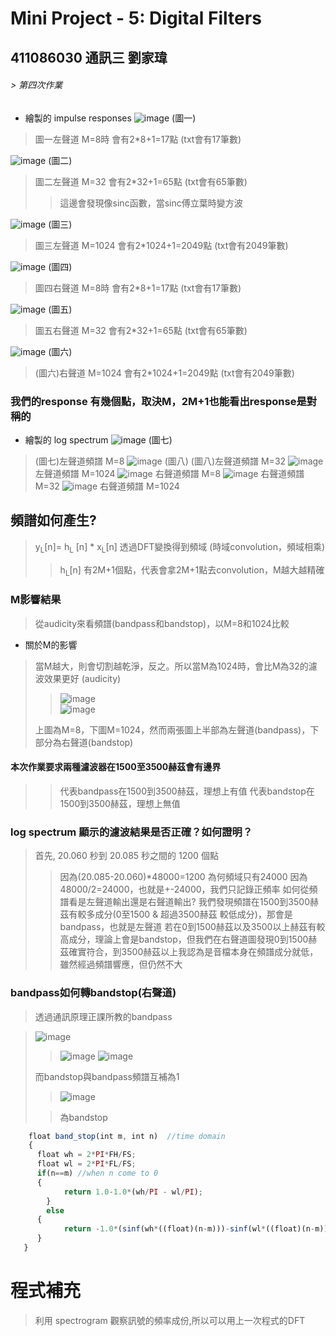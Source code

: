 # Mini Project - 5: Digital Filters
## 411086030 通訊三 劉家瑋
###### >  第四次作業
* 繪製的 impulse responses
![image](https://github.com/0615liu/mini-project-5/assets/149355132/4637454f-c3a8-429b-9e83-2f0ae6dcf403) (圖一)
> 圖一左聲道 M=8時 會有2*8+1=17點 (txt會有17筆數)  
>> 
![image](https://github.com/0615liu/mini-project-5/assets/149355132/5e317ab3-5e73-4877-9208-26297a429651) (圖二)
> 圖二左聲道 M=32 會有2*32+1=65點 (txt會有65筆數)
>> 這邊會發現像sinc函數，當sinc傅立葉時變方波
> 
![image](https://github.com/0615liu/mini-project-5/assets/149355132/5c18e9bc-fd22-40a9-ab46-8c0900b8bd48) (圖三)
> 圖三左聲道 M=1024 會有2*1024+1=2049點 (txt會有2049筆數)
  
![image](https://github.com/0615liu/mini-project-5/assets/149355132/7176a51f-f175-4a81-a169-d80d2a4ed968) (圖四)
> 圖四右聲道 M=8時 會有2*8+1=17點 (txt會有17筆數)

![image](https://github.com/0615liu/mini-project-5/assets/149355132/ee1af71f-d4cd-40d1-a7c4-750136398b69) (圖五)
> 圖五右聲道 M=32 會有2*32+1=65點 (txt會有65筆數)

![image](https://github.com/0615liu/mini-project-5/assets/149355132/32e7a396-04e8-4f5e-8961-2bd15e453fa5) (圖六)
> (圖六)右聲道 M=1024 會有2*1024+1=2049點 (txt會有2049筆數)

### 我們的response 有幾個點，取決M，2M+1也能看出response是對稱的

* 繪製的 log spectrum
![image](https://github.com/0615liu/mini-project-5/assets/149355132/92c55e13-4041-403e-b0a5-34b36912ccfc) (圖七)
> (圖七)左聲道頻譜 M=8
![image](https://github.com/0615liu/mini-project-5/assets/149355132/3b0cb116-c168-4352-b0f7-28d78f47cb40) (圖八)
> (圖八)左聲道頻譜 M=32
![image](https://github.com/0615liu/mini-project-5/assets/149355132/1febd5b3-5f8f-4c45-a29d-97941603d441)
> 左聲道頻譜 M=1024
![image](https://github.com/0615liu/mini-project-5/assets/149355132/671344d1-46dc-4649-b16d-136aa915b97d)
> 右聲道頻譜 M=8
![image](https://github.com/0615liu/mini-project-5/assets/149355132/74c90d99-7a92-4bfd-bc57-4312ba55e4f0)
> 右聲道頻譜 M=32
![image](https://github.com/0615liu/mini-project-5/assets/149355132/77431f31-24a8-4b27-8346-29ed06cdd247)
> 右聲道頻譜 M=1024
## 頻譜如何產生?
> y<sub>L</sub>[n]= h<sub>L</sub> [n] * x<sub>L</sub>[n]  透過DFT變換得到頻域 (時域convolution，頻域相乘)
>> h<sub>L</sub>[n] 有2M+1個點，代表會拿2M+1點去convolution，M越大越精確
>> 
### M影響結果
> 從audicity來看頻譜(bandpass和bandstop)，以M=8和1024比較
* 關於M的影響
> 當M越大，則會切割越乾淨，反之。所以當M為1024時，會比M為32的濾波效果更好 (audicity)
>>![image](https://github.com/0615liu/mini-project-5/assets/149355132/37a43ece-3e31-47b0-8dce-d709ea03783b)   
>>![image](https://github.com/0615liu/mini-project-5/assets/149355132/4b78a284-493d-4c13-9446-07653dc0ae0e)   
>
> 上圖為M=8，下圖M=1024，然而兩張圖上半部為左聲道(bandpass)，下部分為右聲道(bandstop)
#### 本次作業要求兩種濾波器在1500至3500赫茲會有邊界
>> 代表bandpass在1500到3500赫茲，理想上有值
>> 代表bandstop在1500到3500赫茲，理想上無值

###  log spectrum 顯示的濾波結果是否正確？如何證明？
> 首先, 20.060 秒到 20.085 秒之間的 1200 個點
>> 因為(20.085-20.060)*48000=1200
> 為何頻域只有24000
>> 因為48000/2=24000，也就是+-24000，我們只記錄正頻率
> 如何從頻譜看是左聲道輸出還是右聲道輸出?
>> 我們發現頻譜在1500到3500赫茲有較多成分(0至1500 & 超過3500赫茲 較低成分)，那會是bandpass，也就是左聲道
>> 若在0到1500赫茲以及3500以上赫茲有較高成分，理論上會是bandstop，但我們在右聲道圖發現0到1500赫茲確實符合，到3500赫茲以上我認為是音檔本身在頻譜成分就低，雖然經過頻譜響應，但仍然不大

### bandpass如何轉bandstop(右聲道)

> 透過通訊原理正課所教的bandpass

>![image](https://github.com/0615liu/mini-project-5/assets/149355132/64c928cb-69cf-410c-bc77-540e71c911d8)
>>![image](https://github.com/0615liu/mini-project-5/assets/149355132/976d2025-5f70-4b6d-9a0f-aa86bed027cd)
>>![image](https://github.com/0615liu/mini-project-5/assets/149355132/460a080d-5d17-4a31-a47e-f658b9293daa)
>
>而bandstop與bandpass頻譜互補為1
>>![image](https://github.com/0615liu/mini-project-5/assets/149355132/79c34af7-b16a-4b3d-93a8-b4c163c62212) 
>
>> 為bandstop

```js
    float band_stop(int m, int n)  //time domain
    {
      float wh = 2*PI*FH/FS;
      float wl = 2*PI*FL/FS;
      if(n==m) //when n come to 0
      {
		    return 1.0-1.0*(wh/PI - wl/PI);
	    }
	    else 
      {
		    return -1.0*(sinf(wh*((float)(n-m)))-sinf(wl*((float)(n-m))))/PI/((float)(n-m)) * hamming(2*m+1, n);
      }
   }
```

# 程式補充
> 利用 spectrogram 觀察訊號的頻率成份,所以可以用上一次程式的DFT



